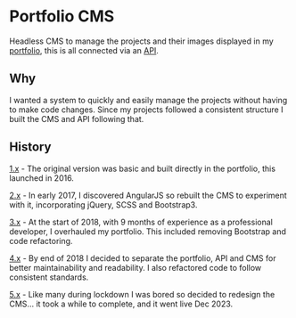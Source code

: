 # Portfolio CMS

Headless CMS to manage the projects and their images displayed in my [portfolio](https://jahidulpabelislam.com/), this is all connected via an [API](https://github.com/jahidulpabelislam/portfolio-api/).

## Why

I wanted a system to quickly and easily manage the projects without having to make code changes. Since my projects followed a consistent structure I built the CMS and API following that.

## History

[1.x](https://github.com/jahidulpabelislam/personal-site/tree/v2) - The original version was basic and built directly in the portfolio, this launched in 2016.

[2.x](https://github.com/jahidulpabelislam/personal-site/tree/v3) - In early 2017, I discovered AngularJS so rebuilt the CMS to experiment with it, incorporating jQuery, SCSS and Bootstrap3.

[3.x](https://github.com/jahidulpabelislam/personal-site/tree/v4) - At the start of 2018, with 9 months of experience as a professional developer, I overhauled my portfolio. This included removing Bootstrap and code refactoring.

[4.x](https://github.com/jahidulpabelislam/portfolio-cms/tree/v4.0.0) - By end of 2018 I decided to separate the portfolio, API and CMS for better maintainability and readability. I also refactored code to follow consistent standards.

[5.x](https://github.com/jahidulpabelislam/portfolio-cms/tree/v5.0.0) - Like many during lockdown I was bored so decided to redesign the CMS... it took a while to complete, and it went live Dec 2023.
